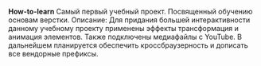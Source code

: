 __How-to-learn__
Самый первый учебный проект. Посвященный обучению основам верстки.
Описание:
Для придания большей интерактивности данному учебному проекту применены эффекты трансформация и анимация элементов. Также подключены медиафайлы с YouTube.
В дальнейшем планируется обеспечить кроссбраузерность и дописать все вендорные префиксы.
